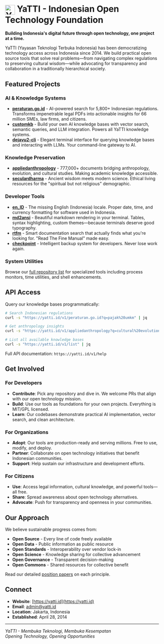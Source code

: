 # <img src="https://yatti.id/images/logo.svg" alt="YaTTI Logo" height="32" style="vertical-align: middle"> YaTTI - Indonesian Open Technology Foundation

**Building Indonesia's digital future through open technology, one project at a time.**

YaTTI (Yayasan Teknologi Terbuka Indonesia) has been democratizing technology access across Indonesia since 2014. We build practical open source tools that solve real problems—from navigating complex regulations to preserving cultural wisdom—while advocating for transparency and collaboration in a traditionally hierarchical society.

## Featured Projects

### AI & Knowledge Systems
- **[peraturan.go.id](https://github.com/Open-Technology-Foundation/peraturan.go.id)** - AI-powered search for 5,800+ Indonesian regulations. Transforms impenetrable legal PDFs into actionable insights for 66 million SMEs, law firms, and citizens.
- **[customkb](https://github.com/Open-Technology-Foundation/customkb)** - Build your own AI knowledge bases with vector search, semantic queries, and LLM integration. Powers all YaTTI knowledge systems.
- **[dejavu2-cli](https://github.com/Open-Technology-Foundation/dejavu2-cli)** - Elegant terminal interface for querying knowledge bases and interacting with LLMs. Your command-line gateway to AI.

### Knowledge Preservation
- **[appliedanthropology](https://github.com/Open-Technology-Foundation/appliedanthropology)** - 777,000+ documents bridging anthropology, evolution, and cultural studies. Making academic knowledge accessible.
- **[seculardharma](https://github.com/Open-Technology-Foundation/seculardharma)** - Ancient wisdom meets modern science. Ethical living resources for the "spiritual but not religious" demographic.

### Developer Tools
- **[en_ID](https://github.com/Open-Technology-Foundation/en_ID)** - The missing English (Indonesia) locale. Proper date, time, and currency formatting for software used in Indonesia.
- **[md2ansi](https://github.com/Open-Technology-Foundation/md2ansi)** - Beautiful markdown rendering in your terminal. Tables, syntax highlighting, custom themes—because terminals deserve good typography.
- **[rtfm](https://github.com/Open-Technology-Foundation/rtfm)** - Smart documentation search that actually finds what you're looking for. "Read The Fine Manual" made easy.
- **[checkpoint](https://github.com/Open-Technology-Foundation/checkpoint)** - Intelligent backup system for developers. Never lose work again.

### System Utilities
Browse our [full repository list](https://github.com/Open-Technology-Foundation) for specialized tools including process monitors, time utilities, and shell enhancements.

## API Access

Query our knowledge bases programmatically:

```bash
# Search Indonesian regulations
curl -s "https://yatti.id/v1/peraturan.go.id?q=pajak%20umkm" | jq

# Get anthropology insights  
curl -s "https://yatti.id/v1/appliedanthropology?q=cultural%20evolution" | jq

# List all available knowledge bases
curl -s "https://yatti.id/v1/list" | jq
```

Full API documentation: `https://yatti.id/v1/help`

## Get Involved

### For Developers
- **Contribute**: Pick any repository and dive in. We welcome PRs that align with our open technology mission.
- **Build**: Use our tools as foundations for your own projects. Everything is MIT/GPL licensed.
- **Learn**: Our codebases demonstrate practical AI implementation, vector search, and clean architecture.

### For Organizations  
- **Adopt**: Our tools are production-ready and serving millions. Free to use, modify, and deploy.
- **Partner**: Collaborate on open technology initiatives that benefit Indonesian communities.
- **Support**: Help sustain our infrastructure and development efforts.

### For Citizens
- **Use**: Access legal information, cultural knowledge, and powerful tools—all free.
- **Share**: Spread awareness about open technology alternatives.
- **Advocate**: Push for transparency and openness in your communities.

## Our Approach

We believe sustainable progress comes from:
- **Open Source** - Every line of code freely available
- **Open Data** - Public information as public resource  
- **Open Standards** - Interoperability over vendor lock-in
- **Open Science** - Knowledge sharing for collective advancement
- **Open Governance** - Transparent decision-making
- **Open Commons** - Shared resources for collective benefit

Read our detailed [position papers](https://yatti.id/statements/) on each principle.

## Connect

- **Website**: [https://yatti.id](https://yatti.id)
- **Email**: admin@yatti.id
- **Location**: Jakarta, Indonesia
- **Established**: April 28, 2014

---

*YaTTI - Membuka Teknologi, Membuka Kesempatan*  
*Opening Technology, Opening Opportunities*

